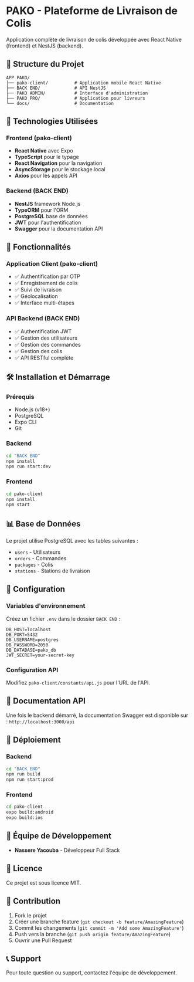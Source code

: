# PAKO - Plateforme de Livraison de Colis

Application complète de livraison de colis développée avec React Native (frontend) et NestJS (backend).

## 📁 Structure du Projet

```
APP PAKO/
├── pako-client/          # Application mobile React Native
├── BACK END/             # API NestJS
├── PAKO ADMIN/           # Interface d'administration
├── PAKO PRO/             # Application pour livreurs
└── docs/                 # Documentation
```

## 🚀 Technologies Utilisées

### Frontend (pako-client)
- **React Native** avec Expo
- **TypeScript** pour le typage
- **React Navigation** pour la navigation
- **AsyncStorage** pour le stockage local
- **Axios** pour les appels API

### Backend (BACK END)
- **NestJS** framework Node.js
- **TypeORM** pour l'ORM
- **PostgreSQL** base de données
- **JWT** pour l'authentification
- **Swagger** pour la documentation API

## 📱 Fonctionnalités

### Application Client (pako-client)
- ✅ Authentification par OTP
- ✅ Enregistrement de colis
- ✅ Suivi de livraison
- ✅ Géolocalisation
- ✅ Interface multi-étapes

### API Backend (BACK END)
- ✅ Authentification JWT
- ✅ Gestion des utilisateurs
- ✅ Gestion des commandes
- ✅ Gestion des colis
- ✅ API RESTful complète

## 🛠 Installation et Démarrage

### Prérequis
- Node.js (v18+)
- PostgreSQL
- Expo CLI
- Git

### Backend
```bash
cd "BACK END"
npm install
npm run start:dev
```

### Frontend
```bash
cd pako-client
npm install
npm start
```

## 📊 Base de Données

Le projet utilise PostgreSQL avec les tables suivantes :
- `users` - Utilisateurs
- `orders` - Commandes
- `packages` - Colis
- `stations` - Stations de livraison

## 🔧 Configuration

### Variables d'environnement
Créez un fichier `.env` dans le dossier `BACK END` :
```
DB_HOST=localhost
DB_PORT=5432
DB_USERNAME=postgres
DB_PASSWORD=2050
DB_DATABASE=pako_db
JWT_SECRET=your-secret-key
```

### Configuration API
Modifiez `pako-client/constants/api.js` pour l'URL de l'API.

## 📝 Documentation API

Une fois le backend démarré, la documentation Swagger est disponible sur :
`http://localhost:3000/api`

## 🚀 Déploiement

### Backend
```bash
cd "BACK END"
npm run build
npm run start:prod
```

### Frontend
```bash
cd pako-client
expo build:android
expo build:ios
```

## 👥 Équipe de Développement

- **Nassere Yacouba** - Développeur Full Stack

## 📄 Licence

Ce projet est sous licence MIT.

## 🤝 Contribution

1. Fork le projet
2. Créer une branche feature (`git checkout -b feature/AmazingFeature`)
3. Commit les changements (`git commit -m 'Add some AmazingFeature'`)
4. Push vers la branche (`git push origin feature/AmazingFeature`)
5. Ouvrir une Pull Request

## 📞 Support

Pour toute question ou support, contactez l'équipe de développement.
